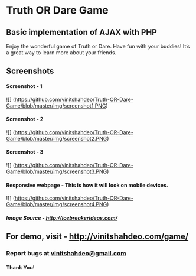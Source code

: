 # Truth OR Dare Game

## Basic implementation of AJAX with PHP

Enjoy the wonderful game of Truth or Dare. Have fun with your buddies! It’s a great way to learn more about your friends.

## Screenshots

#### Screenshot - 1
![<Screenshot of homepage>]
(https://github.com/vinitshahdeo/Truth-OR-Dare-Game/blob/master/img/screenshot1.PNG)

#### Screenshot - 2
![<Screenshot of homepage>]
(https://github.com/vinitshahdeo/Truth-OR-Dare-Game/blob/master/img/screenshot2.PNG)

#### Screenshot - 3
![<Screenshot of homepage>]
(https://github.com/vinitshahdeo/Truth-OR-Dare-Game/blob/master/img/screenshot3.PNG)

#### Responsive webpage - This is how it will look on mobile devices.

![<Screenshot of homepage>]
(https://github.com/vinitshahdeo/Truth-OR-Dare-Game/blob/master/img/screenshot4.PNG)

##### Image Source - http://icebreakerideas.com/

## For demo, visit - http://vinitshahdeo.com/game/

### Report bugs at vinitshahdeo@gmail.com

#### Thank You!
